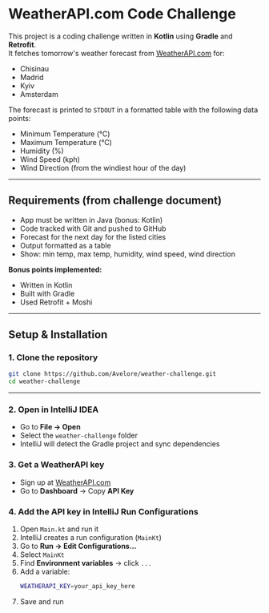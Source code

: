 # WeatherAPI.com Code Challenge 

This project is a coding challenge written in **Kotlin** using **Gradle** and **Retrofit**.  
It fetches tomorrow's weather forecast from [WeatherAPI.com](https://www.weatherapi.com) for:

- Chisinau
- Madrid
- Kyiv
- Amsterdam

The forecast is printed to `STDOUT` in a formatted table with the following data points:

- Minimum Temperature (°C)
- Maximum Temperature (°C)
- Humidity (%)
- Wind Speed (kph)
- Wind Direction (from the windiest hour of the day)

---

## Requirements (from challenge document)

- App must be written in Java (bonus: Kotlin)  
- Code tracked with Git and pushed to GitHub  
- Forecast for the next day for the listed cities  
- Output formatted as a table 
- Show: min temp, max temp, humidity, wind speed, wind direction 

**Bonus points implemented:**
- Written in Kotlin  
- Built with Gradle  
- Used Retrofit + Moshi  

---

## Setup & Installation

### 1. Clone the repository
```bash
git clone https://github.com/Avelore/weather-challenge.git
cd weather-challenge
```
---

### 2. Open in IntelliJ IDEA
- Go to **File -> Open**  
- Select the `weather-challenge` folder  
- IntelliJ will detect the Gradle project and sync dependencies  

### 3. Get a WeatherAPI key
- Sign up at [WeatherAPI.com](https://www.weatherapi.com)  
- Go to **Dashboard** -> Copy **API Key**  

### 4. Add the API key in IntelliJ Run Configurations
1. Open `Main.kt` and run it 
2. IntelliJ creates a run configuration (`MainKt`)  
3. Go to **Run → Edit Configurations...**  
4. Select `MainKt` 
5. Find **Environment variables** -> click `...`  
7. Add a variable:  
   ```bash
   WEATHERAPI_KEY=your_api_key_here
   ```
8. Save and run

